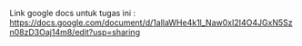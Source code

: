 Link google docs untuk tugas ini :  https://docs.google.com/document/d/1allaWHe4k1l_Naw0xI2I4O4JGxN5Szn08zD3Oaj14m8/edit?usp=sharing